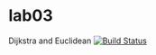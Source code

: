# lab03
Dijkstra and Euclidean
[![Build Status](https://app.travis-ci.com/rui0027/lab03.svg?branch=main)](https://app.travis-ci.com/rui0027/lab03)
